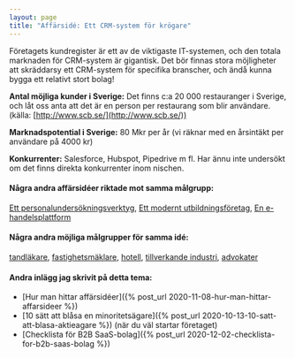```yaml
---
layout: page
title: "Affärsidé: Ett CRM-system för krögare"
---
```

Företagets kundregister är ett av de viktigaste IT-systemen, och den totala marknaden för CRM-system är gigantisk. Det bör finnas stora möjligheter att skräddarsy ett CRM-system för specifika branscher, och ändå kunna bygga ett relativt stort bolag!

**Antal möjliga kunder i Sverige:** Det finns c:a 20 000 restauranger i Sverige, och låt oss anta att det är en person per restaurang som blir användare.(källa: [http://www.scb.se/](http://www.scb.se/))

**Marknadspotential i Sverige:** 80 Mkr per år (vi räknar med en årsintäkt per användare på 4000 kr)

**Konkurrenter:** Salesforce, Hubspot, Pipedrive m fl. Har ännu inte undersökt om det finns direkta konkurrenter inom nischen.

#### Några andra affärsidéer riktade mot samma målgrupp:
[Ett personalundersökningsverktyg](/affarsideer/ett-personalundersokningsverktyg-for-krogare/), [Ett modernt utbildningsföretag](/affarsideer/ett-modernt-utbildningsforetag-riktat-mot-krogare/), [En e-handelsplattform](/affarsideer/en-e-handelsplattform-for-krogare/)


#### Några andra möjliga målgrupper för samma idé:
[tandläkare](/affarsideer/ett-crm-system-for-tandlakare/), [fastighetsmäklare](/affarsideer/ett-crm-system-for-fastighetsmaklare/), [hotell](/affarsideer/ett-crm-system-for-hotell/), [tillverkande industri](/affarsideer/ett-crm-system-for-tillverkande-industri/), [advokater](/affarsideer/ett-crm-system-for-advokater/)

#### Andra inlägg jag skrivit på detta tema:
- [Hur man hittar affärsidéer]({% post_url 2020-11-08-hur-man-hittar-affarsideer %})
- [10 sätt att blåsa en minoritetsägare]({% post_url 2020-10-13-10-satt-att-blasa-aktieagare %}) (när du väl startar företaget)
- [Checklista för B2B SaaS-bolag]({% post_url 2020-12-02-checklista-for-b2b-saas-bolag %})

